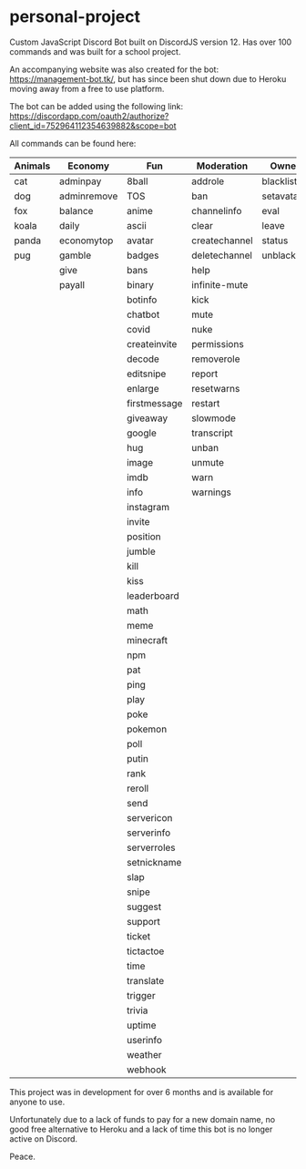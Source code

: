 # personal-project

Custom JavaScript Discord Bot built on DiscordJS version 12. Has over 100 commands and was built for a school project.

An accompanying website was also created for the bot: https://management-bot.tk/, but has since been shut down due to Heroku moving away from a free to use platform.

The bot can be added using the following link: https://discordapp.com/oauth2/authorize?client_id=752964112354639882&scope=bot

All commands can be found here:

| Animals |   Economy   |     Fun      |  Moderation   |    Owner    |
|---------|-------------|--------------|---------------|-------------|
| cat     | adminpay    | 8ball        | addrole       | blacklist   |
| dog     | adminremove | TOS          | ban           | setavatar   |
| fox     | balance     | anime        | channelinfo   | eval        |
| koala   | daily       | ascii        | clear         | leave       |
| panda   | economytop  | avatar       | createchannel | status      |
| pug     | gamble      | badges       | deletechannel | unblacklist |
|         | give        | bans         | help          |             |
|         | payall      | binary       | infinite-mute |             |
|         |             | botinfo      | kick          |             |
|         |             | chatbot      | mute          |             |
|        |             | covid        | nuke          |             |
|        |             | createinvite | permissions   |             |
|        |             | decode       | removerole    |             |
|        |             | editsnipe    | report        |             |
|        |             | enlarge      | resetwarns    |             |
|        |             | firstmessage | restart       |             |
|        |             | giveaway     | slowmode      |             |
|        |             | google       | transcript    |             |
|        |            | hug          | unban         |             |
|        |            | image        | unmute        |             |
|        |            | imdb         | warn          |             |
|        |            | info         | warnings      |             |
|        |            | instagram    |               |             |
|        |            | invite       |               |             |
|        |            | position     |               |             |
|        |            | jumble       |               |             |
|        |            | kill         |               |             |
|        |            | kiss         |               |             |
|        |            | leaderboard  |               |             |
|        |            | math         |               |             |
|        |            | meme         |               |             |
|        |            | minecraft    |               |             |
|        |            | npm          |               |             |
|        |            | pat          |               |             |
|        |            | ping         |               |             |
|        |            | play         |               |             |
|        |            | poke         |               |             |
|        |            | pokemon      |               |             |
|        |            | poll         |               |             |
|        |            | putin        |               |             |
|        |            | rank         |               |             |
|        |            | reroll       |               |             |
|        |            | send         |               |             |
|        |            | servericon   |               |             |
|        |            | serverinfo   |               |             |
|        |            | serverroles  |               |             |
|        |            | setnickname  |               |             |
|        |            | slap         |               |             |
|        |            | snipe        |               |             |
|        |            | suggest      |               |             |
|        |            | support      |               |             |
|        |            | ticket       |               |             |
|        |            | tictactoe    |               |             |
|        |            | time         |               |             |
|        |            | translate    |               |             |
|        |            | trigger      |               |             |
|        |            | trivia       |               |             |
|        |            | uptime       |               |             |
|        |            | userinfo     |               |             |
|        |            | weather      |               |             |
|        |            | webhook      |               |             |


This project was in development for over 6 months and is available for anyone to use.

Unfortunately due to a lack of funds to pay for a new domain name, no good free alternative to Heroku and a lack of time this bot is no longer active on Discord.

Peace.
